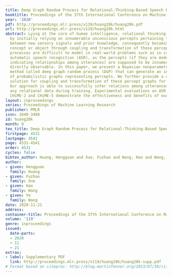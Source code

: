 ```yaml
---
title: Deep Graph Random Process for Relational-Thinking-Based Speech Recognition
booktitle: Proceedings of the 37th International Conference on Machine Learning
year: '2020'
pdf: http://proceedings.mlr.press/v119/huang20k/huang20k.pdf
url: http://proceedings.mlr.press/v119/huang20k.html
abstract: Lying at the core of human intelligence, relational thinking is characterized
  by initially relying on innumerable unconscious percepts pertaining to relations
  between new sensory signals and prior knowledge, consequently becoming a recognizable
  concept or object through coupling and transformation of these percepts. Such mental
  processes are difficult to model in real-world problems such as in conversational
  automatic speech recognition (ASR), as the percepts (if they are modelled as graphs
  indicating relationships among utterances) are supposed to be innumerable and not
  directly observable. In this paper, we present a Bayesian nonparametric deep learning
  method called deep graph random process (DGP) that can generate an infinite number
  of probabilistic graphs representing percepts. We further provide a closed-form
  solution for coupling and transformation of these percept graphs for acoustic modeling.
  Our approach is able to successfully infer relations among utterances without using
  any relational data during training. Experimental evaluations on ASR tasks including
  CHiME-2 and CHiME-5 demonstrate the effectiveness and benefits of our method.
layout: inproceedings
series: Proceedings of Machine Learning Research
publisher: PMLR
issn: 2640-3498
id: huang20k
month: 0
tex_title: Deep Graph Random Process for Relational-Thinking-Based Speech Recognition
firstpage: 4531
lastpage: 4541
page: 4531-4541
order: 4531
cycles: false
bibtex_author: Huang, Hengguan and Xue, Fuzhao and Wang, Hao and Wang, Ye
author:
- given: Hengguan
  family: Huang
- given: Fuzhao
  family: Xue
- given: Hao
  family: Wang
- given: Ye
  family: Wang
date: 2020-11-21
address: 
container-title: Proceedings of the 37th International Conference on Machine Learning
volume: '119'
genre: inproceedings
issued:
  date-parts:
  - 2020
  - 11
  - 21
extras:
- label: Supplementary PDF
  link: http://proceedings.mlr.press/v119/huang20k/huang20k-supp.pdf
# Format based on citeproc: http://blog.martinfenner.org/2013/07/30/citeproc-yaml-for-bibliographies/
---
```

